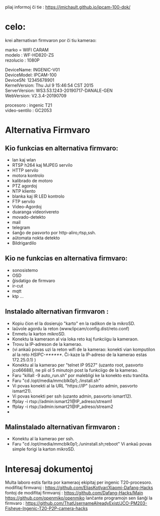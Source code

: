 pliaj informoj ĉi tie : <https://jmichault.github.io/ipcam-100-dok/>

# celo:

krei alternativan firmvaron por ĉi tiu kamerao:

marko = WIFI CARAM  
modelo : WF-HD820-ZS  
rezolucio : 1080P  


DeviceName:     INGENIC-V01  
DeviceModel:    IPCAM-100  
DeviceSN:       12345678901  
KernelVersion:  Thu Jul 9 15:46:54 CST 2015  
ServerVersion:  WS3.53.1243-20190717-DANALE-GEN  
WebVersion:     V2.3.4-20190709  

procesoro : ingenic T21  
video-sentilo : GC2053

# Alternativa Firmvaro


## Kio funkcias en alternativa firmvaro:
* lan kaj wlan
* RTSP h264 kaj MJPEG servilo
* HTTP servilo
* motora kontrolo
* kalibrado de motoro
* PTZ agordoj
* NTP kliento
* blanka kaj IR LED kontrolo
* FTP servilo
* Video-Agordoj
* duaranga videorivereto
* movado-detekto
* mail
* telegram
* ŝanĝo de pasvorto por http-aliro,rtsp,ssh.
* aŭtomata nokta detekto
* Bildrigardilo

## Kio ne funkcias en alternativa firmvaro:
* sonosistemo
* OSD
* ĝisdatigo de firmvaro
* ir-cut
* mqtt
* ktp ...

## Instalado alternativan firmvaron :  
* Kopiu ĉion el la dosierujo "karto" en la radikon de la mikroSD.
* laŭvole agordu la reton (www/ipcam/config.dist/reto.conf)
* Enmetu la karton mikroSD.
* Konektu la kameraon al via loka reto kaj funkciigu la kameraon.
* Trovu la IP-adreson de la kamerao.
* (vi ankaŭ povas uzi la reton wifi de la kamerao: konekti vian komputilon al la reto _HSIPC-******_. Ĉi-kaze la IP-adreso de la kamerao estas 172.25.0.1) )
* Konektu al la kamerao per "telnet IP 9527" (uzanto root, pasvorto jco66688), ne pli ol 5 minutojn post la funkciigo de la kamerao.
* Faru "killall -9 auto_run.sh" por malebligi ke la konekto estu tranĉita.
* Faru "cd /opt/media/mmcblk0p1;./install.sh"
* Vi povas konekti al la URL "https://IP" (uzanto admin, pasvorto ismart21).
* Vi povas konekti per ssh (uzanto admin, pasvorto ismart12).
* ffplay -i rtsp://admin:ismart21@IP_adreso/stream1
* ffplay -i rtsp://admin:ismart21@IP_adreso/stream2
* 

## Malinstalado alternativan firmvaron :
* Konektu al la kamerao per ssh.
* Faru "cd /opt/media/mmcblk0p1;./uninstall.sh;reboot"
Vi ankaǔ povas simple forigi la karton mikroSD.

# Interesaj dokumentoj
Multa laboro estis farita por kameraoj ekipitaj per ingenic T20-procesoro.  
modifitaj firmvaroj :  https://github.com/EliasKotlyar/Xiaomi-Dafang-Hacks  
fontoj de modifitaj firmvaroj : https://github.com/Dafang-Hacks/Main  
https://github.com/openmiko/openmiko
lanĉante programojn sen ŝanĝi la firmvaro :  https://github.com/ThatUsernameAlreadyExist/JCO-PM203-Fisheye-Ingenic-T20-P2P-camera-hacks  
